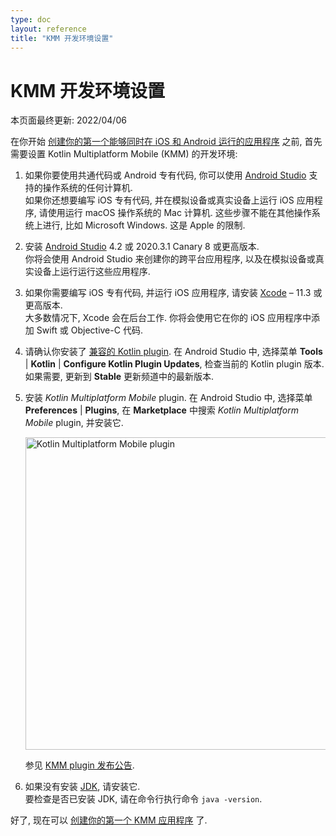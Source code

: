 ```yaml
---
type: doc
layout: reference
title: "KMM 开发环境设置"
---
```


# KMM 开发环境设置

本页面最终更新: 2022/04/06

在你开始 [创建你的第一个能够同时在 iOS 和 Android 运行的应用程序](kmm-create-first-app.html) 之前,
首先需要设置 Kotlin Multiplatform Mobile (KMM) 的开发环境:

1. 如果你要使用共通代码或 Android 专有代码, 你可以使用 [Android Studio](https://developer.android.com/studio) 支持的操作系统的任何计算机.  
   如果你还想要编写 iOS 专有代码, 并在模拟设备或真实设备上运行 iOS 应用程序, 请使用运行 macOS 操作系统的 Mac 计算机.
   这些步骤不能在其他操作系统上进行, 比如 Microsoft Windows. 这是 Apple 的限制.
2. 安装 [Android Studio](https://developer.android.com/studio) 4.2 或 2020.3.1 Canary 8 或更高版本.   
   你将会使用 Android Studio 来创建你的跨平台应用程序, 以及在模拟设备或真实设备上运行运行这些应用程序.
3. 如果你需要编写 iOS 专有代码, 并运行 iOS 应用程序, 请安装 [Xcode](https://apps.apple.com/us/app/xcode/id497799835)
   –  11.3 或更高版本.                                                                                                                                                                                                                                                                                                                           
   大多数情况下, Xcode 会在后台工作. 你将会使用它在你的 iOS 应用程序中添加 Swift 或 Objective-C 代码.
4. 请确认你安装了 [兼容的 Kotlin plugin](kmm-plugin-releases.html#release-details).
   在 Android Studio 中, 选择菜单 **Tools** | **Kotlin** | **Configure Kotlin Plugin Updates**,
   检查当前的 Kotlin plugin 版本. 如果需要, 更新到 **Stable** 更新频道中的最新版本.
5. 安装 *Kotlin Multiplatform Mobile* plugin.
   在 Android Studio 中, 选择菜单 **Preferences** | **Plugins**, 在 **Marketplace** 中搜索 *Kotlin Multiplatform Mobile* plugin, 并安装它.

    <img src="/assets/docs/images/kmm/mobile-multiplatform-plugin.png" alt="Kotlin Multiplatform Mobile plugin" width="500"/>

    参见 [KMM plugin 发布公告](kmm-plugin-releases.html).

6. 如果没有安装 [JDK](https://www.oracle.com/java/technologies/javase-downloads.html), 请安装它.  
   要检查是否已安装 JDK, 请在命令行执行命令 `java -version`.       

好了, 现在可以 [创建你的第一个 KMM 应用程序](kmm-create-first-app.html) 了.
